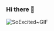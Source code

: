 ### Hi there 👋

![SoExcited~GIF](https://github.com/red352/red352/assets/54206379/710eebe4-07e5-40ab-96af-ed46755a2063)


<!--
**red352/red352** is a ✨ _special_ ✨ repository because its `README.md` (this file) appears on your GitHub profile.

Here are some ideas to get you started:

- 🔭 I’m currently working on ...
- 🌱 I’m currently learning ...
- 👯 I’m looking to collaborate on ...
- 🤔 I’m looking for help with ...
- 💬 Ask me about ...
- 📫 How to reach me: ...
- 😄 Pronouns: ...
- ⚡ Fun fact: ...
-->

